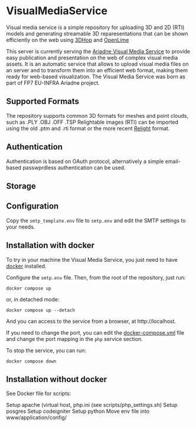 # VisualMediaService

Visual media service is a simple repository for uploading 3D and 2D (RTI) models and generating streamable 3D reparesentations that can be shown efficiently on the web using [3DHop](https://3dhop.net) and [OpenLime](https://github.com/cnr-isti-vclab/openlime)

This server is currently serving the [Ariadne Visual Media Service](https://visual.ariadne-infrastructure.eu/) to provide easy publication and presentation on the web of complex visual media assets. 
It is an automatic service that allows to upload visual media files on an server and to transform them into an efficient web format, making them ready for web-based visualization.
The Visual Media Service was born as part of FP7 EU-INFRA Ariadne project.

## Supported Formats
The repository supports common 3D formats for meshes and point clouds, such as .PLY .OBJ .OFF .TSP
Relightable images (RTI) can be imported using the old .ptm and .rti format or the more recent [Relight](https://github.com/cnr-isti-vclab/relight) format.

## Authentication
Authentication is based on OAuth protocol, alternatively a simple email-based passwprdless authentication can be used. 

## Storage

## Configuration

Copy the `smtp_template.env` file to `smtp.env` and edit the SMTP settings to your needs.

## Installation with docker

To try in your machine the Visual Media Service, you just need to have [docker](https://docs.docker.com/) installed.

Configure the `smtp.env` file. Then, from the root of the repository, just run:

```
docker compose up
```

or, in detached mode:

```
docker compose up --detach
```

And you can access to the service from a browser, at http://localhost.

If you need to change the port, you can edit the [docker-compose.yml](docker-compose.yml) file and change the port mapping in the `php` service section.

To stop the service, you can run:

```
docker compose down
```

## Installation without docker

See Docker file for scripts:

Setup apache (virtual host, php.ini (see scripts/php_settings.sh)
Setup posgres
Setup codeigniter
Setup python
Move env file into www/application/config/


